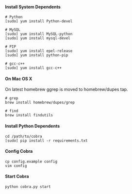 #### Install System Dependents
```
# Python
[sudo] yum install Python-devel

# MySQL
[sudo] yum install MySQL-python
[sudo] yum install mysql-devel

# PIP
[sudo] yum install epel-release
[sudo] yum install python-pip

# gcc-c++
[sudo] yum install gcc-c++
```

#### On Mac OS X

On latest homebrew ggrep is moved to homebrew/dupes tap.

```
# grep
brew install homebrew/dupes/grep

# find
brew install findutils
```

#### Install Python Dependents
```
cd /path/to/cobra
[sudo] pip install -r requirements.txt
```

#### Config Cobra
```
cp config.example config
vim config
```

#### Start Cobra
```
python cobra.py start
```
